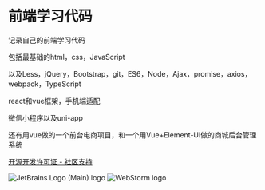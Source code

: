 # 前端学习代码

记录自己的前端学习代码

包括最基础的html，css，JavaScript

以及Less，jQuery，Bootstrap，git，ES6，Node，Ajax，promise，axios，webpack，TypeScript

react和vue框架，手机端适配

微信小程序以及uni-app

还有用vue做的一个前台电商项目，和一个用Vue+Element-UI做的商城后台管理系统

[开源开发许可证 - 社区支持](https://www.jetbrains.com/zh-cn/community/opensource/#support)

![JetBrains Logo (Main) logo](https://resources.jetbrains.com/storage/products/company/brand/logos/jb_beam.svg)
![WebStorm logo](https://resources.jetbrains.com/storage/products/company/brand/logos/WebStorm.svg)
